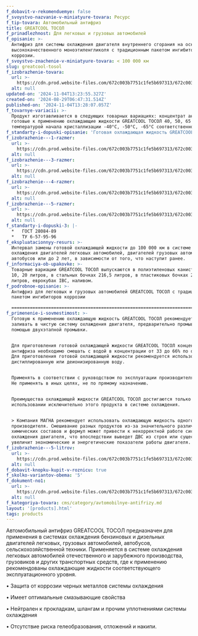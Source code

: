 ```yaml
---
f_dobavit-v-rekomenduemye: false
f_svoystvo-nazvanie-v-miniatyure-tovara: Ресурс
f_tip-tovara: Автомобильный антифриз
title: GREATCOOL ТОСОЛ
f_prinadlezhnost: Для легковых и грузовых автомобилей
f_opisanie: >-
  Антифриз для системы охлаждения двигателя внутреннего сгорания на основе
  высококачественного моноэтиленгликоля с традиционным пакетом ингибиторов
  коррозии.
f_svoystvo-znachenie-v-miniatyure-tovara: < 100 000 км
slug: greatcool-tosol
f_izobrazhenie-tovara:
  url: >-
    https://cdn.prod.website-files.com/672c003b7751c1fe5b697313/672c003b7751c1fe5b6974c2_Greatcool%205L%20blue%20A2%20CC.jpg
  alt: null
updated-on: '2024-11-04T13:23:55.327Z'
created-on: '2024-08-29T06:47:31.514Z'
published-on: '2024-11-04T13:28:07.057Z'
f_tovarnye-variacii: >-
  Продукт изготавливается в следующих товарных вариациях: концентрат антифриза и
  готовые к применению охлаждающие жидкости GREATCOOL ТОСОЛ 40, 50, 65 с
  температурой начала кристаллизации -40°C, -50°C, -65°C соответственно.
f_standarty-i-dopuski-opisanie: 'Готовая охлаждающая жидкость GREATCOOL ТОСОЛ соответствует требованиям:'
f_izobrazhenie---1-razmer:
  url: >-
    https://cdn.prod.website-files.com/672c003b7751c1fe5b697313/672c003b7751c1fe5b697481_Greatcool-1L-blue-CC.jpg
  alt: null
f_izobrazhenie---3-razmer:
  url: >-
    https://cdn.prod.website-files.com/672c003b7751c1fe5b697313/672c003b7751c1fe5b69746e_Greatcool-10L-A2-blue-CC.jpg
  alt: null
f_izobrazhenie---4-razmer:
  url: >-
    https://cdn.prod.website-files.com/672c003b7751c1fe5b697313/672c003b7751c1fe5b6974b9_Greatcool-20L-blue-CC.jpg
  alt: null
f_izobrazhenie---5-razmer:
  url: >-
    https://cdn.prod.website-files.com/672c003b7751c1fe5b697313/672c003b7751c1fe5b697480_Greatcool-200L-CC.jpg
  alt: null
f_standarty-i-dopuski-3: |-
  *   ГОСТ 28084-89
  *   ТУ 6-57-95-96
f_ekspluatacionnyy-resurs: >-
  Интервал замены готовой охлаждающей жидкости до 100 000 км в системе
  охлаждения двигателей легковых автомобилей, двигателей грузовых автомобилей и
  автобусов или до 2 лет, в зависимости от того, что наступит ранее.
f_informaciya-ob-upakovke: >-
  Товарные вариации GREATCOOL ТОСОЛ выпускаются в полиэтиленовых канистрах 1, 5,
  10, 20 литров, в стальных бочках 216,5 литров, в пластиковых бочках 227
  литров, еврокубах IBC, наливом.
f_podrobnoe-opisanie: >-
  Антифриз для легковых и грузовых автомобилей GREATCOOL ТОСОЛ с традиционным
  пакетом ингибиторов коррозии

  ========================================================================================================
f_primenenie-i-sovmestimost: >-
  Готовую к применению охлаждающую жидкость GREATCOOL ТОСОЛ рекомендуется
  заливать в чистую систему охлаждения двигателя, предварительно промыв ее с
  помощью двухэтапной промывки.


  Для приготовления готовой охлаждающей жидкости GREATCOOL ТОСОЛ концентрат
  антифриза необходимо смешать с водой в концентрации от 33 до 66% по объему.
  Для приготовления готовой охлаждающей жидкости рекомендуется использовать
  дистиллированную или деионизированную воду.


  Применять в соответствии с руководством по эксплуатации производителя техники.
  Не применять в иных целях, не по прямому назначению.


  Преимущества охлаждающей жидкости GREATCOOL ТОСОЛ достигаются только при
  использовании исключительно этого продукта в системе охлаждения.


  > Компания МАГНА рекомендует использовать охлаждающую жидкость одного
  производителя. Смешивание разных продуктов из-за значительного различия
  химических составов и формул может привести к некорректной работе системы
  охлаждения двигателя, что впоследствии выведет ДВС из строя или существенно
  увеличит экономические и энергетические показатели работы двигателя.
f_izobrazhenie---5-litrov:
  url: >-
    https://cdn.prod.website-files.com/672c003b7751c1fe5b697313/672c003b7751c1fe5b69746c_Greatcool-5L-blue-A1-CC.jpg
  alt: null
f_dobavit-knopku-kupit-v-roznicu: true
f_skolko-variantov-obema: '5'
f_dokument-no1:
  url: >-
    https://cdn.prod.website-files.com/672c003b7751c1fe5b697313/672c003b7751c1fe5b6974e4_TDS%20GREATCOOL%20%D0%A2%D0%9E%D0%A1%D0%BE%D0%BB%20%D0%BE%D1%82%2019.10.pdf
  alt: null
f_kategoriya-tovara: cms/category/avtomobilnye-antifrizy.md
layout: '[products].html'
tags: products
---
```


Автомобильный антифриз GREATCOOL ТОСОЛ предназначен для применения в системах охлаждения бензиновых и дизельных двигателей легковых, грузовых автомобилей, автобусов, сельскохозяйственной техники. Применяется в системе охлаждения легковых автомобилей отечественного и зарубежного производства, грузовиков и других транспортных средств, где к применению рекомендованы охлаждающие жидкости соответствующего эксплуатационного уровня.

• Защита от коррозии черных металлов системы охлаждения

• Имеет оптимальные смазывающие свойства

• Нейтрален к прокладкам, шлангам и прочим уплотнениями системы охлаждения

• Отсутствие риска гелеобразования, отложений и накипи.

‍
